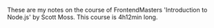 These are my notes on the course of FrontendMasters 'Introduction to Node.js' by Scott Moss. This course is 4h12min long.